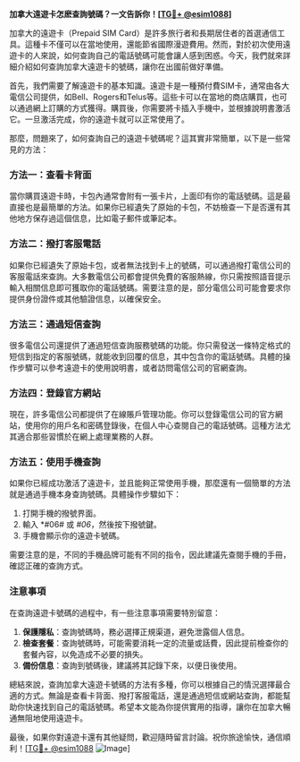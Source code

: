 **加拿大遠遊卡怎麽查詢號碼？一文告訴你！[[TG💪+ @esim1088](https://t.me/s/esim1088)]**

加拿大的遠遊卡（Prepaid SIM Card）是許多旅行者和長期居住者的首選通信工具。這種卡不僅可以在當地使用，還能節省國際漫遊費用。然而，對於初次使用遠遊卡的人來說，如何查詢自己的電話號碼可能會讓人感到困惑。今天，我們就來詳細介紹如何查詢加拿大遠遊卡的號碼，讓你在出國前做好準備。

首先，我們需要了解遠遊卡的基本知識。遠遊卡是一種預付費SIM卡，通常由各大電信公司提供，如Bell、Rogers和Telus等。這些卡可以在當地的商店購買，也可以通過網上訂購的方式獲得。購買後，你需要將卡插入手機中，並根據說明書激活它。一旦激活完成，你的遠遊卡就可以正常使用了。

那麼，問題來了，如何查詢自己的遠遊卡號碼呢？這其實非常簡單，以下是一些常見的方法：

### 方法一：查看卡背面

當你購買遠遊卡時，卡包內通常會附有一張卡片，上面印有你的電話號碼。這是最直接也是最簡單的方法。如果你已經遺失了原始的卡包，不妨檢查一下是否還有其他地方保存過這個信息，比如電子郵件或筆記本。

### 方法二：撥打客服電話

如果你已經遺失了原始卡包，或者無法找到卡上的號碼，可以通過撥打電信公司的客服電話來查詢。大多數電信公司都會提供免費的客服熱線，你只需按照語音提示輸入相關信息即可獲取你的電話號碼。需要注意的是，部分電信公司可能會要求你提供身份證件或其他驗證信息，以確保安全。

### 方法三：通過短信查詢

很多電信公司還提供了通過短信查詢服務號碼的功能。你只需發送一條特定格式的短信到指定的客服號碼，就能收到回覆的信息，其中包含你的電話號碼。具體的操作步驟可以參考遠遊卡的使用說明書，或者訪問電信公司的官網查詢。

### 方法四：登錄官方網站

現在，許多電信公司都提供了在線賬戶管理功能。你可以登錄電信公司的官方網站，使用你的用戶名和密碼登錄後，在個人中心查閱自己的電話號碼。這種方法尤其適合那些習慣於在網上處理業務的人群。

### 方法五：使用手機查詢

如果你已經成功激活了遠遊卡，並且能夠正常使用手機，那麼還有一個簡單的方法就是通過手機本身查詢號碼。具體操作步驟如下：

1. 打開手機的撥號界面。
2. 輸入 *#06# 或 *#06*，然後按下撥號鍵。
3. 手機會顯示你的遠遊卡號碼。

需要注意的是，不同的手機品牌可能有不同的指令，因此建議先查閱手機的手冊，確認正確的查詢方式。

### 注意事項

在查詢遠遊卡號碼的過程中，有一些注意事項需要特別留意：

1. **保護隱私**：查詢號碼時，務必選擇正規渠道，避免泄露個人信息。
2. **檢查套餐**：查詢號碼時，可能需要消耗一定的流量或話費，因此提前檢查你的套餐內容，以免造成不必要的損失。
3. **備份信息**：查詢到號碼後，建議將其記錄下來，以便日後使用。

總結來說，查詢加拿大遠遊卡號碼的方法有多種，你可以根據自己的情況選擇最合適的方式。無論是查看卡背面、撥打客服電話，還是通過短信或網站查詢，都能幫助你快速找到自己的電話號碼。希望本文能為你提供實用的指導，讓你在加拿大暢通無阻地使用遠遊卡。

最後，如果你對遠遊卡還有其他疑問，歡迎隨時留言討論。祝你旅途愉快，通信順利！[[TG💪+ @esim1088](https://t.me/s/esim1088) ![Image](https://i.postimg.cc/4NQfJmqS/Snipaste-2025-05-13-00-14-12.png)]